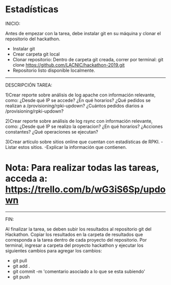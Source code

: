 # Estadísticas

INICIO: 

Antes de empezar con la tarea, debe instalar git en su máquina y clonar el repositorio del hackathon.
 - Instalar git
 - Crear carpeta git local
 - Clonar repositorio: Dentro de carpeta git creada, correr por terminal:
 git clone https://github.com/LACNIC/hackathon-2019.git
- Repositorio listo disponible localmente.

-----------------------------------------------------------------------
DESCRIPCIÓN TAREA:

1)Crear reporte sobre análisis de log apache con información relevante, como: 
¿Desde qué IP se accede?
¿En qué horarios?
¿Qué pedidos se realizan a /provisioning/rpki-updown?
¿Cuántos pedidos diarios a /provisioning/rpki-updown?

2)Crear reporte sobre análisis de log rsync con información relevante, como: 
¿Desde qué IP se realizo la operacion?
¿En qué horarios?
¿Acciones constantes?
¿Qué operaciones se ejecutan?

3)Crear artículo sobre sitios online que cuentan con estadísticas de RPKI.
-Listar estos sitios.
-Explicar la información que contienen.

# Nota: Para realizar todas las tareas, acceda a: https://trello.com/b/wG3iS6Sp/updown

----------------------------------------------------------------------
FIN: 

Al finalizar la tarea, se deben subir los resultados al repositorio git del Hackathon. Copiar los resultados en la carpeta de resultados que corresponda a la tarea dentro de cada proyecto del repositorio.
Por terminal, ingresar a carpeta del proyecto hackathon y ejecutar los siguientes cambios para agregar los cambios:
- git pull 
- git add . 
- git commit -m 'comentario asociado a lo que se esta subiendo'
- git push
